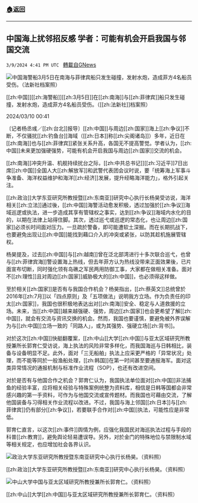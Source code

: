 ###  [:house:返回](README.md)
---


## 中国海上扰邻招反感 学者：可能有机会开启我国与邻国交流
`3/9/2024 4:41 PM UTC ` [轉載自GNews](https://gnews.org/articles/2380285)

![中国海警船3月5日在南海与菲律宾船只发生碰撞，发射水炮，造成菲方4名船员受伤。（法新社档案照）](https://img.ltn.com.tw/Upload/news/600/2024/03/10/phpYKYNee.jpg "中国海警船3月5日在南海与菲律宾船只发生碰撞，发射水炮，造成菲方4名船员受伤。（法新社档案照）")

[[zh:中国]][[zh:海警船]][[zh:3月5日]]在[[zh:南海]]与[[zh:菲律宾]]船只发生碰撞，发射水炮，造成菲方4名船员受伤。（[[zh:法新社]]档案照）

2024/03/10 00:41

〔记者杨丞彧／[[zh:台北]]报导〕[[zh:中国]]与周边[[zh:国家]]海上[[zh:争议]]不断，不仅骚扰[[zh:钓鱼台]]海域（[[zh:日本]]称[[zh:尖阁诸岛]]）多年，近日在[[zh:南海]]也与[[zh:菲律宾]]紧张关系升高，各国无不提高警觉。学者认为，[[zh:中国]]未来更加强硬强势，可能有机会开启我国与周边[[zh:国家]]交流的机会。

[[zh:南海]]冲突升温、机舰持续扰台之际，[[zh:中共总书记]][[zh:习近平]]7日出席[[zh:中国]]全国人大[[zh:解放军]]和武警代表团会议时说，要「统筹海上军事斗争准备、海洋权益维护和海洋[[zh:经济]]发展，提升经略海洋能力」，格外引起关注。

[[zh:政治]]大学东亚研究所教授暨[[zh:东南亚]]研究中心执行长杨昊受访说，海洋相关[[zh:立法]]通过後，[[zh:中国]]海警活动愈发积极，透过加强於[[zh:争议]]海域巡逻或执法，进一步造成其享有管辖权之事实，达到[[zh:争议]]海域内水化的目的，以期在法律上站得住脚。其次，透过巡弋或巡逻的常态化，也让周边[[zh:国家]]必须长时间面对压力。一旦疏於警备，即可能遭软土深掘。而在长期抗战下，也要避免出现让[[zh:中国]]能找到藉口介入的冲突或紧张，以防其趁机施展管辖权。

杨昊提及，过去[[zh:中国]]与[[zh:越南]]曾在泛北部湾进行十多次联合巡弋，也曾与[[zh:菲律宾海]]警设置海上热线，但去年菲方认为热线没带来正面效果後，已片面宣布切断，同时强化领有岛礁之军民两用防御工事，大家都在做相关准备。面对不[[zh:理性]]且对周边[[zh:国家]]威胁极大的[[zh:中国]]，也必须得这样做。

至於相关[[zh:国家]]是否有与我国合作机会？杨昊指出，[[zh:蔡英文]]总统曾於2016年[[zh:7月]]以「四点原则」及「五项做法」说明我方立场。作为负责任的印太[[zh:国家]]，我国也很积极地表达出对[[zh:南海]]安全、稳定与人道救援的立场。未来，当[[zh:中国]]越来越强硬、强势，周边[[zh:国家]]也会更希望了解[[zh:中国]]，就会有交流与资讯交换的机会。然而，我国也要谨慎，要避免被外界误解为与[[zh:中国]]立场一致的「同路人」，或为其强势、强硬立场[[zh:背书]]。

对於这次[[zh:中国]]快艇翻覆案，[[zh:中山]]大学[[zh:中国]]与亚太区域研究所教授兼所长郭育仁受访说，海上执法的风险非常多样化，而我国海巡与日韩相比，装备与设备明显不足。此外，面对「三无船舶」执法上应采更严格的「异常状况」处理，而不能等同於一般渔船处理，[[zh:韩国]]在第一时间甚至要通报海军。面对这类异常情况的通报机制与标准作业流程（SOP），也还有改进空间。

对於是否有与他国合作之机会？郭育仁认为，我国执法单位面对[[zh:中国]]非法捕鱼的经验丰富，应将相关经验与特殊案例统整为资料库，相信是日韩等国都会非常感兴趣的第一手资料，可作为与他国交流或宣传题材。而我国也可藉由交流，了解他国装备与习得相关作业流程以改进。不过，我国与海上邻国[[zh:日本]]与[[zh:菲律宾]]仍有部分[[zh:争议]]，若要联手合作对[[zh:中国]]执法，可能性应是非常低。

郭育仁直言，以这次[[zh:事件]]舆情为例，应强化我国民对海巡执法过程与手段的科普[[zh:教育]]，避免舆论轻易遭误导。另外，对於金门的特殊地位与禁限制水域等相关规定，也应增加社会各界认识。

![政治大学东亚研究所教授暨东南亚研究中心执行长杨昊。（资料照）](https://img.ltn.com.tw/Upload/news/600/2024/03/10/phpJtynU3.png "政治大学东亚研究所教授暨东南亚研究中心执行长杨昊。（资料照）")

[[zh:政治]]大学东亚研究所教授暨[[zh:东南亚]]研究中心执行长杨昊。（资料照）

![中山大学中国与亚太区域研究所教授兼所长郭育仁。（资料照）](https://img.ltn.com.tw/Upload/news/600/2024/03/10/phptYVwjD.jpg "中山大学中国与亚太区域研究所教授兼所长郭育仁。（资料照）")

[[zh:中山]]大学[[zh:中国]]与亚太区域研究所教授兼所长郭育仁。（资料照）
